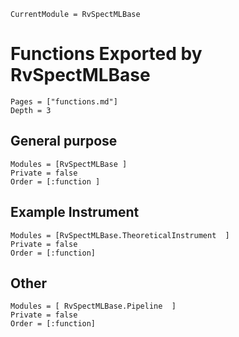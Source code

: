 ```@meta
CurrentModule = RvSpectMLBase
```
# Functions Exported by RvSpectMLBase

```@contents
Pages = ["functions.md"]
Depth = 3
```

## General purpose
```@autodocs
Modules = [RvSpectMLBase ]
Private = false
Order = [:function ]
```

## Example Instrument
```@autodocs
Modules = [RvSpectMLBase.TheoreticalInstrument  ]
Private = false
Order = [:function]
```

## Other
```@autodocs
Modules = [ RvSpectMLBase.Pipeline  ]
Private = false
Order = [:function]
```
